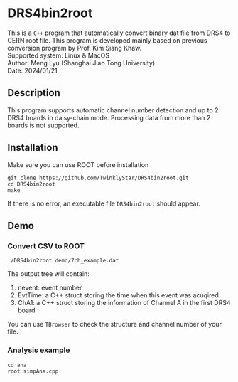 # DRS4bin2root
This is a `C++` program that automatically convert binary dat file from DRS4 to CERN root file. This program is developed mainly based on previous conversion program by Prof. Kim Siang Khaw.  
Supported system: Linux & MacOS\
Author: Meng Lyu (Shanghai Jiao Tong University)\
Date: 2024/01/21

## Description
This program supports automatic channel number detection and up to 2 DRS4 boards in daisy-chain mode. Processing data from more
than 2 boards is not supported.

## Installation
Make sure you can use ROOT before installation

```
git clone https://github.com/TwinklyStar/DRS4bin2root.git
cd DRS4bin2root
make
```
If there is no error, an executable file `DRS4bin2root` should appear.
## Demo
### Convert CSV to ROOT
```
./DRS4bin2root demo/7ch_example.dat
```
The output tree will contain:  
1. nevent: event number
2. EvtTime: a C++ struct storing the time when this event was acuqired  
3. ChA1: a C++ struct storing the information of Channel A in the first DRS4 board

You can use `TBrowser` to check the structure and channel number of your file.

### Analysis example
```
cd ana
root simpAna.cpp
```


